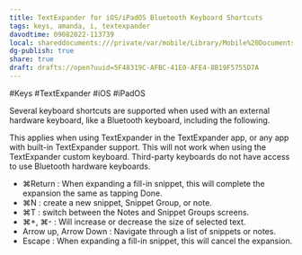 ```yaml
---
title: TextExpander for iOS/iPadOS Bluetooth Keyboard Shortcuts
tags: keys, amanda, i, textexpander
davodtime: 09082022-113739
local: shareddocuments:///private/var/mobile/Library/Mobile%20Documents/iCloud~md~obsidian/Documents/OBSHIDDIAN/drafts/5F48319C-AFBC-41E0-AFE4-8B19F5755D7A.md
dg-publish: true
share: true
draft: drafts://open?uuid=5F48319C-AFBC-41E0-AFE4-8B19F5755D7A
---
```

#Keys #TextExpander #iOS #iPadOS

Several keyboard shortcuts are supported when used with an external hardware keyboard, like a Bluetooth keyboard, including the following.

This applies when using TextExpander in the TextExpander app, or any app with built-in TextExpander support. This will not work when using the TextExpander custom keyboard. Third-party keyboards do not have access to use Bluetooth hardware keyboards.

- ⌘Return : When expanding a fill-in snippet, this will complete the expansion the same as tapping Done.
- ⌘N : create a new snippet, Snippet Group, or note.
- ⌘T : switch between the Notes and Snippet Groups screens.
- ⌘+, ⌘- : Will increase or decrease the size of selected text.
- Arrow up, Arrow Down : Navigate through a list of snippets or notes.
- Escape : When expanding a fill-in snippet, this will cancel the expansion.
